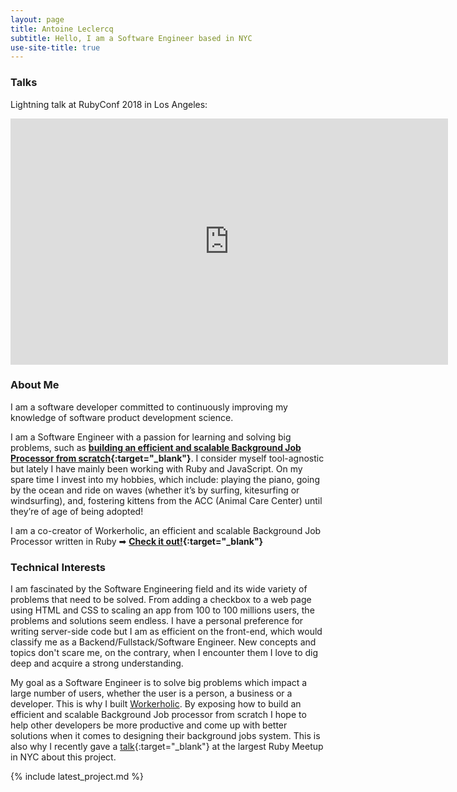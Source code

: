 ```yaml
---
layout: page
title: Antoine Leclercq
subtitle: Hello, I am a Software Engineer based in NYC
use-site-title: true
---
```


### Talks

 Lightning talk at RubyConf 2018 in Los Angeles:
<div class="talk">
  <iframe width="700" height="394" src="https://www.youtube.com/embed/8s--ZyTmFxU?start=4188" frameborder="0" allow="accelerometer; autoplay; encrypted-media; gyroscope; picture-in-picture" allowfullscreen></iframe>
</div>

### About Me

I am a software developer committed to continuously improving my knowledge of software product development science.

I am a Software Engineer with a passion for learning and solving big problems, such as **[building an efficient and scalable Background Job Processor from scratch](https://workerholic.github.io){:target="_blank"}**. I consider myself tool-agnostic but lately I have mainly been working with Ruby and JavaScript. On my spare time I invest into my hobbies, which include: playing the piano, going by the ocean and ride on waves (whether it’s by surfing, kitesurfing or windsurfing), and, fostering kittens from the ACC (Animal Care Center) until they’re of age of being adopted!

I am a co-creator of Workerholic, an efficient and scalable Background Job Processor written in Ruby ➡ **[Check it out!](https://workerholic.github.io){:target="_blank"}**

### Technical Interests

I am fascinated by the Software Engineering field and its wide variety of problems that need to be solved. From adding a checkbox to a web page using HTML and CSS to scaling an app from 100 to 100 millions users, the problems and solutions seem endless. I have a personal preference for writing server-side code but I am as efficient on the front-end, which would classify me as a Backend/Fullstack/Software Engineer. New concepts and topics don't scare me, on the contrary, when I encounter them I love to dig deep and acquire a strong understanding.

My goal as a Software Engineer is to solve big problems which impact a large number of users, whether the user is a person, a business or a developer. This is why I built [Workerholic](https://workerholic.github.io). By exposing how to build an efficient and scalable Background Job processor from scratch I hope to help other developers be more productive and come up with better solutions when it comes to designing their background jobs system. This is also why I recently gave a [talk](https://youtu.be/BnTT01k1Ztg){:target="_blank"} at the largest Ruby Meetup in NYC about this project.

{% include latest_project.md %}